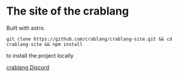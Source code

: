 # The site of the crablang

Built with astro.

```
git clone https://github.com/crablang/crablang-site.git && cd crablang-site && npm install
```
to install the project locally

[crablang Discord](https://discord.gg/e5nJjrbpaG)